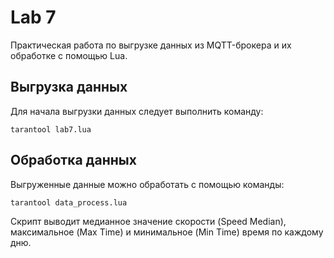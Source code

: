 # Lab 7

Практическая работа по выгрузке данных из MQTT-брокера и их обработке с помощью Lua.

## Выгрузка данных

Для начала выгрузки данных следует выполнить команду:
```
tarantool lab7.lua
```

## Обработка данных

Выгруженные данные можно обработать с помощью команды:
```
tarantool data_process.lua
```

Скрипт выводит медианное значение скорости (Speed Median), максимальное (Max Time) и минимальное (Min Time) время по каждому дню.
